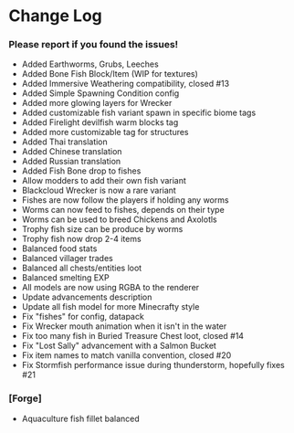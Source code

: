 # Change Log

### Please report if you found the issues!

* Added Earthworms, Grubs, Leeches
* Added Bone Fish Block/Item (WIP for textures)
* Added Immersive Weathering compatibility, closed #13
* Added Simple Spawning Condition config
* Added more glowing layers for Wrecker
* Added customizable fish variant spawn in specific biome tags
* Added Firelight devilfish warm blocks tag
* Added more customizable tag for structures
* Added Thai translation
* Added Chinese translation
* Added Russian translation
* Added Fish Bone drop to fishes
* Allow modders to add their own fish variant
* Blackcloud Wrecker is now a rare variant
* Fishes are now follow the players if holding any worms
* Worms can now feed to fishes, depends on their type
* Worms can be used to breed Chickens and Axolotls
* Trophy fish size can be produce by worms
* Trophy fish now drop 2-4 items
* Balanced food stats
* Balanced villager trades
* Balanced all chests/entities loot
* Balanced smelting EXP
* All models are now using RGBA to the renderer
* Update advancements description
* Update all fish model for more Minecrafty style
* Fix "fishes" for config, datapack
* Fix Wrecker mouth animation when it isn't in the water
* Fix too many fish in Buried Treasure Chest loot, closed #14
* Fix "Lost Sally" advancement with a Salmon Bucket
* Fix item names to match vanilla convention, closed #20
* Fix Stormfish performance issue during thunderstorm, hopefully fixes #21

### [Forge]
* Aquaculture fish fillet balanced
